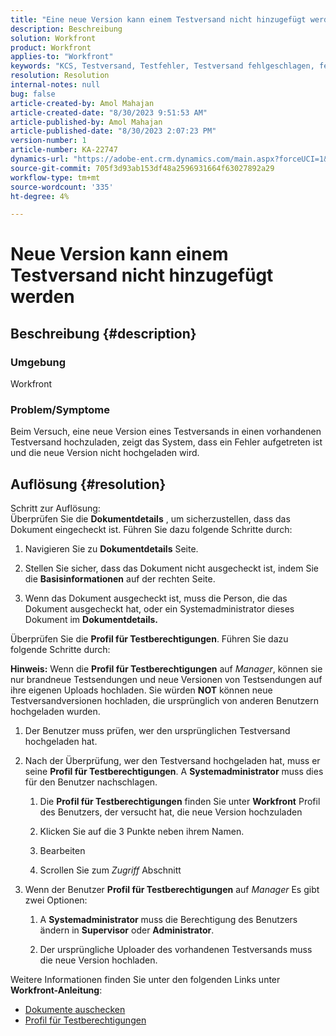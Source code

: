 ```yaml
---
title: "Eine neue Version kann einem Testversand nicht hinzugefügt werden"
description: Beschreibung
solution: Workfront
product: Workfront
applies-to: "Workfront"
keywords: "KCS, Testversand, Testfehler, Testversand fehlgeschlagen, fehlgeschlagener Upload, neue Version"
resolution: Resolution
internal-notes: null
bug: false
article-created-by: Amol Mahajan
article-created-date: "8/30/2023 9:51:53 AM"
article-published-by: Amol Mahajan
article-published-date: "8/30/2023 2:07:23 PM"
version-number: 1
article-number: KA-22747
dynamics-url: "https://adobe-ent.crm.dynamics.com/main.aspx?forceUCI=1&pagetype=entityrecord&etn=knowledgearticle&id=9b3f7bd3-1a47-ee11-be6d-6045bd006704"
source-git-commit: 705f3d93ab153df48a2596931664f63027892a29
workflow-type: tm+mt
source-wordcount: '335'
ht-degree: 4%

---
```


# Neue Version kann einem Testversand nicht hinzugefügt werden

## Beschreibung {#description}


### <b>Umgebung</b>

Workfront



### <b>Problem/Symptome</b>

Beim Versuch, eine neue Version eines Testversands in einen vorhandenen Testversand hochzuladen, zeigt das System, dass ein Fehler aufgetreten ist und die neue Version nicht hochgeladen wird.


## Auflösung {#resolution}

Schritt zur Auflösung:<br>
Überprüfen Sie die <b>Dokumentdetails</b> , um sicherzustellen, dass das Dokument eingecheckt ist. Führen Sie dazu folgende Schritte durch:

1. Navigieren Sie zu <b>Dokumentdetails</b> Seite.


2. Stellen Sie sicher, dass das Dokument nicht ausgecheckt ist, indem Sie die <b>Basisinformationen</b> auf der rechten Seite.


3. Wenn das Dokument ausgecheckt ist, muss die Person, die das Dokument ausgecheckt hat, oder ein Systemadministrator dieses Dokument im <b>Dokumentdetails.</b>




Überprüfen Sie die <b>Profil für Testberechtigungen</b>. Führen Sie dazu folgende Schritte durch:

<b>Hinweis:</b> Wenn die <b>Profil für Testberechtigungen</b> auf *Manager*, können sie nur brandneue Testsendungen und neue Versionen von Testsendungen auf ihre eigenen Uploads hochladen. Sie würden <b>NOT</b> können neue Testversandversionen hochladen, die ursprünglich von anderen Benutzern hochgeladen wurden.

1. Der Benutzer muss prüfen, wer den ursprünglichen Testversand hochgeladen hat.


2. Nach der Überprüfung, wer den Testversand hochgeladen hat, muss er seine <b>Profil für Testberechtigungen</b>. A <b>Systemadministrator</b> muss dies für den Benutzer nachschlagen.

   1. Die <b>Profil für Testberechtigungen</b> finden Sie unter <b>Workfront</b> Profil des Benutzers, der versucht hat, die neue Version hochzuladen


   2. Klicken Sie auf die 3 Punkte neben ihrem Namen.


   3. Bearbeiten


   4. Scrollen Sie zum *Zugriff* Abschnitt


3. Wenn der Benutzer <b>Profil für Testberechtigungen</b> auf *Manager* Es gibt zwei Optionen:

   1. A <b>Systemadministrator</b> muss die Berechtigung des Benutzers ändern in <b>Supervisor</b> oder <b>Administrator</b>.


   2. Der ursprüngliche Uploader des vorhandenen Testversands muss die neue Version hochladen.




Weitere Informationen finden Sie unter den folgenden Links unter <b>Workfront-Anleitung</b>:

- [Dokumente auschecken](https://experienceleague.adobe.com/docs/workfront/using/documents/manage-documents/check-out-documents.html)
- [Profil für Testberechtigungen](https://experienceleague.adobe.com/docs/workfront/using/review-and-approve-work/proofing/proofing-overview/permission-profiles.html)

